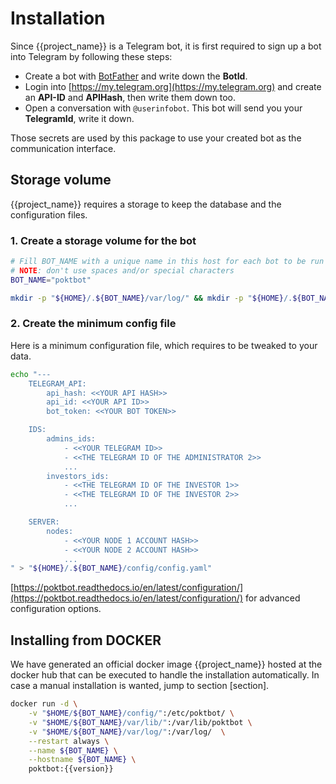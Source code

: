 # Installation

Since {{project_name}} is a Telegram bot, it is first required to sign up a bot into Telegram by following these steps:

* Create a bot with [BotFather](https://core.telegram.org/bots#6-botfather) and write down the **BotId**.
* Login into [https://my.telegram.org](https://my.telegram.org) and create an **API-ID** and **APIHash**, then write them down too.
* Open a conversation with `@userinfobot`. This bot will send you your **TelegramId**, write it down. 

Those secrets are used by this package to use your created bot as the communication interface.

## Storage volume

{{project_name}} requires a storage to keep the database and the configuration files.

### 1. Create a storage volume for the bot

```bash
# Fill BOT_NAME with a unique name in this host for each bot to be run
# NOTE: don't use spaces and/or special characters
BOT_NAME="poktbot"

mkdir -p "${HOME}/.${BOT_NAME}/var/log/" && mkdir -p "${HOME}/.${BOT_NAME}/var/lib/" && mkdir -p "${HOME}/${BOT_NAME}/config/"
```

### 2. Create the minimum config file

Here is a minimum configuration file, which requires to be tweaked to your data.

```bash
echo "---
    TELEGRAM_API:
        api_hash: <<YOUR API HASH>>
        api_id: <<YOUR API ID>>
        bot_token: <<YOUR BOT TOKEN>>

    IDS:
        admins_ids:
            - <<YOUR TELEGRAM ID>>
            - <<THE TELEGRAM ID OF THE ADMINISTRATOR 2>>
            ...
        investors_ids:
            - <<THE TELEGRAM ID OF THE INVESTOR 1>>
            - <<THE TELEGRAM ID OF THE INVESTOR 2>>
            ...

    SERVER:
        nodes:
            - <<YOUR NODE 1 ACCOUNT HASH>>
            - <<YOUR NODE 2 ACCOUNT HASH>>
            ...
" > "${HOME}/.${BOT_NAME}/config/config.yaml"
```

[https://poktbot.readthedocs.io/en/latest/configuration/](https://poktbot.readthedocs.io/en/latest/configuration/) for advanced configuration options.


## Installing from DOCKER

We have generated an official docker image {{project_name}} hosted at the docker hub that can be executed to handle 
the installation automatically. In case a manual installation is wanted, jump to section [section]. 

```bash
docker run -d \
    -v "$HOME/${BOT_NAME}/config/":/etc/poktbot/ \
    -v "$HOME/${BOT_NAME}/var/lib/":/var/lib/poktbot \
    -v "$HOME/${BOT_NAME}/var/log/":/var/log/  \
    --restart always \
    --name ${BOT_NAME} \
    --hostname ${BOT_NAME} \
    poktbot:{{version}}
```

